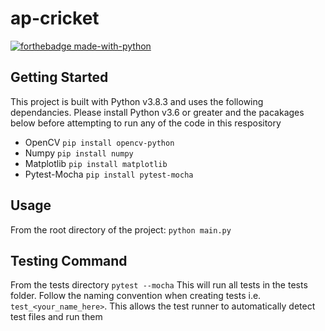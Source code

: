 # ap-cricket
[![forthebadge made-with-python](http://ForTheBadge.com/images/badges/made-with-python.svg)](https://www.python.org/)
## Getting Started
This project is built with Python v3.8.3 and uses the following dependancies. Please install Python v3.6 or greater and the pacakages below before attempting to run any of the code in this respository
- OpenCV
    `pip install opencv-python`
- Numpy
    `pip install numpy`
- Matplotlib
    `pip install matplotlib `
- Pytest-Mocha
    `pip install pytest-mocha`

## Usage
From the root directory of the project: 
```python main.py```

## Testing Command

From the tests directory
```pytest --mocha```
This will run all tests in the tests folder. Follow the naming convention when creating tests i.e. ```test_<your_name_here>```. This allows the test runner to automatically detect test files and run them 